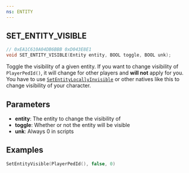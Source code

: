 ```yaml
---
ns: ENTITY
---
```

## SET_ENTITY_VISIBLE

```c
// 0xEA1C610A04DB6BBB 0xD043E8E1
void SET_ENTITY_VISIBLE(Entity entity, BOOL toggle, BOOL unk);
```

Toggle the visibility of a given entity.
If you want to change visibility of `PlayerPedId()`, it will change for other players and **will not** apply for you.
You have to use [`SetEntityLocallyInvisible`](#0xE135A9FF3F5D05D8) or other natives like this to change visibility of your character.

## Parameters
* **entity**: The entity to change the visibility of
* **toggle**: Whether or not the entity will be visible
* **unk**: Always 0 in scripts

## Examples
```lua
SetEntityVisible(PlayerPedId(), false, 0)
```

